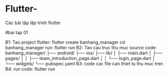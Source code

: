 # Flutter-
Các bài tập lập trình flutter

#bai tap 01

B1: Tao project flutter:
	flutter create banhang_manager
	cd banhang_manager
	run: flutter run
B2: Tao cau truc thu muc source code:
	banhang_manager/
	├── android/
	├── ios/
	├── lib/
	│   ├── main.dart
	│   ├── pages/
	│   │   ├── team_introduction_page.dart
	│   │   └── login_page.dart
	│   └── widgets/
	└── pubspec.yaml
B3: code cac file can thiet tu thu muc tren
B4: run code:
	flutter run

